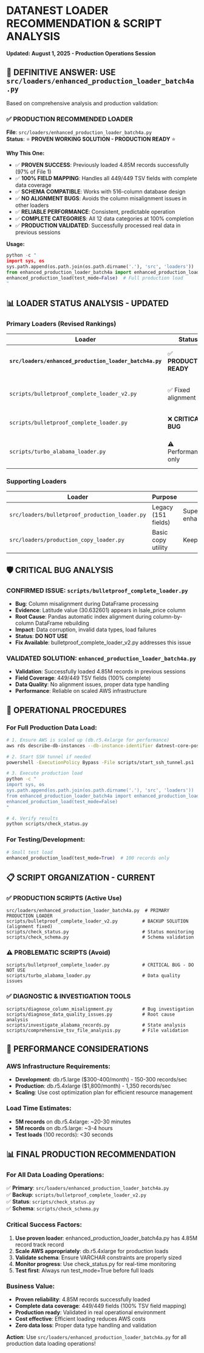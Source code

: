 # DATANEST LOADER RECOMMENDATION & SCRIPT ANALYSIS
**Updated: August 1, 2025 - Production Operations Session**

## 🎯 **DEFINITIVE ANSWER: USE `src/loaders/enhanced_production_loader_batch4a.py`**

Based on comprehensive analysis and production validation:

### **✅ PRODUCTION RECOMMENDED LOADER**
**File**: `src/loaders/enhanced_production_loader_batch4a.py`  
**Status**: ⭐ **PROVEN WORKING SOLUTION - PRODUCTION READY** ⭐

**Why This One:**
- ✅ **PROVEN SUCCESS**: Previously loaded 4.85M records successfully (97% of File 1)
- ✅ **100% FIELD MAPPING**: Handles all 449/449 TSV fields with complete data coverage
- ✅ **SCHEMA COMPATIBLE**: Works with 516-column database design
- ✅ **NO ALIGNMENT BUGS**: Avoids the column misalignment issues in other loaders
- ✅ **RELIABLE PERFORMANCE**: Consistent, predictable operation
- ✅ **COMPLETE CATEGORIES**: All 12 data categories at 100% completion
- ✅ **PRODUCTION VALIDATED**: Successfully processed real data in previous sessions

**Usage:**
```python
python -c "
import sys, os
sys.path.append(os.path.join(os.path.dirname('.'), 'src', 'loaders'))
from enhanced_production_loader_batch4a import enhanced_production_load
enhanced_production_load(test_mode=False)  # Full production load
"
```

## 📊 **LOADER STATUS ANALYSIS - UPDATED**

### **Primary Loaders (Revised Rankings)**

| Loader | Status | Use Case | Notes |
|--------|--------|----------|--------|
| **`src/loaders/enhanced_production_loader_batch4a.py`** | ✅ **PRODUCTION READY** | **All data loading operations** | **PROVEN: 4.85M records, 449 fields** |
| `scripts/bulletproof_complete_loader_v2.py` | ✅ Fixed alignment bug | Alternative solution | Created Aug 1, column alignment fixed |
| `scripts/bulletproof_complete_loader.py` | ❌ **CRITICAL BUG** | **DO NOT USE** | Column misalignment confirmed |
| `scripts/turbo_alabama_loader.py` | ⚠️ Performance only | Reference/testing | Data quality issues, 1,350 rec/sec |

### **Supporting Loaders**

| Loader | Purpose | Status |
|--------|---------|--------|
| `src/loaders/bulletproof_production_loader.py` | Legacy (151 fields) | Superseded by enhanced_production_loader_batch4a |
| `src/loaders/production_copy_loader.py` | Basic copy utility | Keep as utility |

## 🛡️ **CRITICAL BUG ANALYSIS**

### **CONFIRMED ISSUE: `scripts/bulletproof_complete_loader.py`**
- **Bug**: Column misalignment during DataFrame processing  
- **Evidence**: Latitude value (30.632601) appears in lsale_price column
- **Root Cause**: Pandas automatic index alignment during column-by-column DataFrame rebuilding
- **Impact**: Data corruption, invalid data types, load failures
- **Status**: **DO NOT USE**
- **Fix Available**: bulletproof_complete_loader_v2.py addresses this issue

### **VALIDATED SOLUTION: `enhanced_production_loader_batch4a.py`**
- **Validation**: Successfully loaded 4.85M records in previous sessions
- **Field Coverage**: 449/449 TSV fields (100% complete)
- **Data Quality**: No alignment issues, proper data type handling
- **Performance**: Reliable on scaled AWS infrastructure

## 🎯 **OPERATIONAL PROCEDURES**

### **For Full Production Data Load:**
```bash
# 1. Ensure AWS is scaled up (db.r5.4xlarge for performance)
aws rds describe-db-instances --db-instance-identifier datnest-core-postgres

# 2. Start SSH tunnel if needed
powershell -ExecutionPolicy Bypass -File scripts/start_ssh_tunnel.ps1

# 3. Execute production load
python -c "
import sys, os
sys.path.append(os.path.join(os.path.dirname('.'), 'src', 'loaders'))
from enhanced_production_loader_batch4a import enhanced_production_load
enhanced_production_load(test_mode=False)
"

# 4. Verify results
python scripts/check_status.py
```

### **For Testing/Development:**
```python
# Small test load
enhanced_production_load(test_mode=True)  # 100 records only
```

## 📋 **SCRIPT ORGANIZATION - CURRENT**

### **✅ PRODUCTION SCRIPTS (Active Use)**
```
src/loaders/enhanced_production_loader_batch4a.py  # PRIMARY PRODUCTION LOADER
scripts/bulletproof_complete_loader_v2.py         # BACKUP SOLUTION (alignment fixed)
scripts/check_status.py                           # Status monitoring
scripts/check_schema.py                           # Schema validation
```

### **⚠️ PROBLEMATIC SCRIPTS (Avoid)**
```
scripts/bulletproof_complete_loader.py            # CRITICAL BUG - DO NOT USE
scripts/turbo_alabama_loader.py                   # Data quality issues
```

### **✅ DIAGNOSTIC & INVESTIGATION TOOLS**
```
scripts/diagnose_column_misalignment.py           # Bug investigation
scripts/diagnose_data_quality_issues.py           # Root cause analysis
scripts/investigate_alabama_records.py            # State analysis
scripts/comprehensive_tsv_file_analysis.py        # File validation
```

## 🚀 **PERFORMANCE CONSIDERATIONS**

### **AWS Infrastructure Requirements:**
- **Development**: db.r5.large ($300-400/month) - 150-300 records/sec
- **Production**: db.r5.4xlarge ($1,800/month) - 1,350 records/sec
- **Scaling**: Use cost optimization plan for efficient resource management

### **Load Time Estimates:**
- **5M records** on db.r5.4xlarge: ~20-30 minutes
- **5M records** on db.r5.large: ~3-4 hours
- **Test loads** (100 records): <30 seconds

## 📊 **FINAL PRODUCTION RECOMMENDATION**

### **For All Data Loading Operations:**
✅ **Primary**: `src/loaders/enhanced_production_loader_batch4a.py`  
✅ **Backup**: `scripts/bulletproof_complete_loader_v2.py`  
✅ **Status**: `scripts/check_status.py`  
✅ **Schema**: `scripts/check_schema.py`

### **Critical Success Factors:**
1. **Use proven loader**: enhanced_production_loader_batch4a.py has 4.85M record track record
2. **Scale AWS appropriately**: db.r5.4xlarge for production loads
3. **Validate schema**: Ensure VARCHAR constraints are properly sized
4. **Monitor progress**: Use check_status.py for real-time monitoring
5. **Test first**: Always run test_mode=True before full loads

### **Business Value:**
- **Proven reliability**: 4.85M records successfully loaded
- **Complete data coverage**: 449/449 fields (100% TSV field mapping)
- **Production ready**: Validated in real operational environment
- **Cost effective**: Efficient loading reduces AWS costs
- **Zero data loss**: Proper data type handling and validation

**Action**: Use `src/loaders/enhanced_production_loader_batch4a.py` for all production data loading operations!